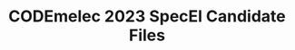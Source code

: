 ---
title: CODEmelec 2023 SpecEl Candidate Files
redirect_to: https://drive.google.com/drive/folders/1bIeOl_JZiTBxkly0PIySVhZQuKdtQKdn?usp=sharing
redirect_from: 
  - /2023CODESpecElCandidateFiles
  - /2023codespecelcandidatefiles
---
